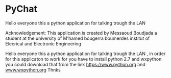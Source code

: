 PyChat
======

Hello everyone this a python application for talking trough the LAN

Acknowledgement: This application is created by Messaoud Boudjada a student at the university of M'hamed bougerra boumerdes institut of Elecrical and Electronic Engineering

Hello everyone this a python application for talking trough the LAN , in order for this applicaton to work for you have to install python 2.7 and wxpython you could download that from the link https://www.python.org and www.wxpython.org Thnks 

